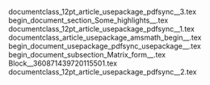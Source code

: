 documentclass_12pt_article_usepackage_pdfsync__3.tex
begin_document_section_Some_highlights__.tex
documentclass_12pt_article_usepackage_pdfsync__1.tex
documentclass_article_usepackage_amsmath_begin__.tex
begin_document_usepackage_pdfsync_usepackage__.tex
begin_document_subsection_Matrix_form__.tex
Block__360871439720115501.tex
documentclass_12pt_article_usepackage_pdfsync__2.tex
